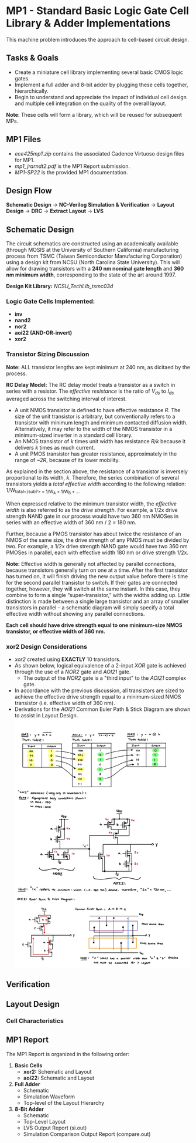 # MP1 - Standard Basic Logic Gate Cell Library & Adder Implementations

This machine problem introduces the approach to cell-based circuit design. 

## Tasks & Goals 
* Create a miniature cell library implementing several basic CMOS logic gates. 
* Implement a full adder and 8-bit adder by plugging these cells together, hierarchically. 
* Begin to understand and appreciate the impact of individual cell design and multiple cell integration on the quality of the overall layout. 

**Note**: These cells will form a library, which will be reused for subsequent MPs. 

## MP1 Files
* *ece425mp1.zip* contains the associated Cadence Virtuoso design files for MP1.
* *mp1_jrarndt2.pdf* is the MP1 Report submission.
* *MP1-SP22* is the provided MP1 documentation. 

## Design Flow 
**Schematic Design** -> **NC-Verilog Simulation & Verification** -> **Layout Design** -> **DRC** -> **Extract Layout** -> **LVS**

## Schematic Design
The circuit schematics are constructed using an academically available (through MOSIS at the University of Southern California) manufacturing process from TSMC (Taiwan Semiconductor Manufacturing Corporation) using a design kit from NCSU (North Carolina State University). This will allow for drawing transistors with a **240 nm nominal gate length** and **360 nm minimum width**, corresponding to the state of the art around 1997.

**Design Kit Library:** *NCSU_TechLib_tsmc03d*

### Logic Gate Cells Implemented:
* **inv**
* **nand2**
* **nor2**
* **aoi22 (AND-OR-invert)**
* **xor2**

### Transistor Sizing Discussion
**Note:** ALL transistor lengths are kept minimum at 240 nm, as dicitaed by the process. 

**RC Delay Model:** The RC delay model treats a transistor as a switch in series with a resistor. The *effective resistance* is the ratio of *V<sub>ds</sub>* to *I<sub>ds</sub>* averaged across the switching interval of interest.
* A unit NMOS transistor is defined to have effective resistance *R*. The size of the unit transistor is arbitrary, but conventionally refers to a transistor with minimum length and minimum contacted diffusion width. Alternatively, it may refer to the width of the NMOS transistor in a minimum-sized inverter in a standard cell library.
* An NMOS transistor of *k* times unit width has resistance *R/k* because it delivers *k* times as much current.
* A unit PMOS transistor has greater resistance, approximately in the range of *~2R*, because of its lower mobility.

As explained in the section above, the resistance of a transistor is inversely proportional to its width, *k*. Therefore, the series combination of several transistors yields a *total effective width* according to the following relation: 1/W<sub>total</sub?> = 1/W<sub>A</sub> + 1/W<sub>B</sub> + ... 

When expressed relative to the minimum transistor width, the *effective width* is also referred to as the *drive strength*. For example, a 1/2x drive strength NAND gate in our process would have two 360 nm NMOSes in series with an effective width of 360 nm / 2 = 180 nm.

Further, because a PMOS transistor has about twice the resistance of an NMOS of the same size, the drive strength of any PMOS must be divided by two. For example, a 1/2x drive strength NAND gate would have two 360 nm PMOSes in parallel, each with effective width 180 nm or drive strength 1/2x.

**Note:** Effective width is generally not affected by parallel connections, because transistors generally turn on one at a time. After the first transistor has turned on, it will finish driving the new output value before there is time for the second parallel transistor to switch. If their gates are connected together, however, they will switch at the same instant. In this case, they combine to form a single “super-transistor,” with the widths adding up. Little distinction is made between a single large transistor and an array of smaller transistors in parallel – a schematic diagram will simply specify a total effective width without showing any parallel connections.

**Each cell should have drive strength equal to one minimum-size NMOS transistor, or effective width of 360 nm.**

### xor2 Design Considerations
* *xor2* created using **EXACTLY** 10 transistors.
* As shown below, logical equivalence of a 2-input *XOR* gate is achieved through the use of a *NOR2* gate and *AOI21* gate.
    * The output of the *NOR2* gate is a "third input" to the *AOI21* complex gate. 
* In accordance with the previous discussion, all transistors are sized to achieve the effective drive strength equal to a minimum-sized NMOS transistor (i.e. effective width of 360 nm).
* Derivations for the *AOI21* Common Euler Path & Stick Diagram are shown to assist in Layout Design.
![MP1-xor2](https://github.com/jackrarndt/AM2901/blob/main/MP1%20-%20Standard%20Basic%20Logic%20Gate%20Cell%20Library%20%26%20Adder%20Implementations/Additional%20Figures/MP1-xor2.jpg)

## Verification

## Layout Design

### Cell Characteristics







## MP1 Report
The MP1 Report is organized in the following order:
1. **Basic Cells**
    * **xor2:** Schematic and Layout
    * **aoi22:** Schematic and Layout
2. **Full Adder**
    * Schematic
    * Simulation Waveform
    * Top-level of the Layout Hierarchy
3. **8-Bit Adder**
    * Schematic
    * Top-Level Layout
    * LVS Output Report (si.out)
    * Simulation Comparison Output Report (compare.out)



